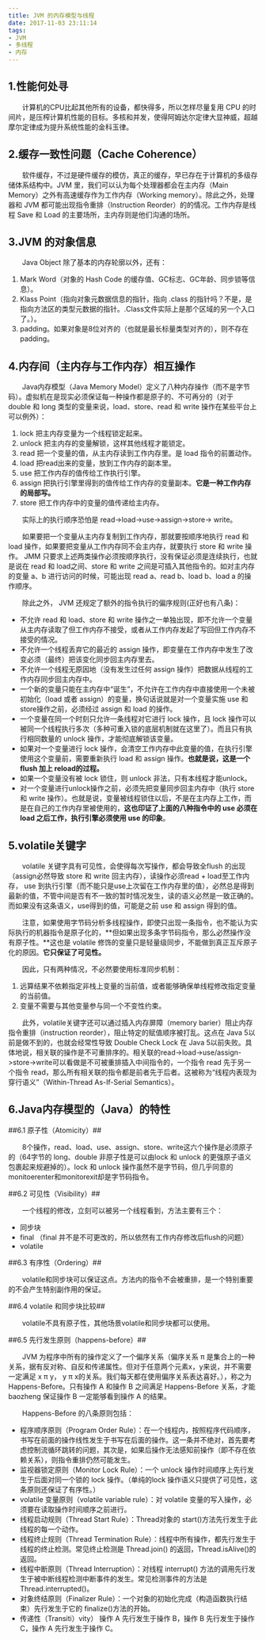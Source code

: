```yaml
---
title: JVM 的内存模型与线程
date: 2017-11-03 23:11:14
tags:
- JVM
- 多线程
- 内存
---
```


1.性能何处寻
-----

&emsp;&emsp;计算机的CPU比起其他所有的设备，都快得多，所以怎样尽量复用 CPU 的时间片，是压榨计算机性能的目标。多核和并发，使得阿姆达尔定律大显神威，超越摩尔定律成为提升系统性能的金科玉律。

2.缓存一致性问题（Cache Coherence）
------------------------

&emsp;&emsp;软件缓存，不过是硬件缓存的模仿，真正的缓存，早已存在于计算机的多级存储体系结构中。JVM 里，我们可以认为每个处理器都会在主内存（Main Memory）之外有高速缓存作为工作内存（Working memory）。除此之外，处理器和 JVM 都可能出现指令重排（Instruction Reorder）的的情况。工作内存是线程 Save 和 Load 的主要场所，主内存则是他们沟通的场所。

3.JVM 的对象信息
----------

&emsp;&emsp;Java Object 除了基本的内存轮廓以外，还有：

 1. Mark Word（对象的 Hash Code 的缓存值、GC标志、GC年龄、同步锁等信息）。
 2. Klass Point（指向对象元数据信息的指针，指向 .class  的指针吗？不是，是指向方法区的类型元数据的指针。.Class文件实际上是那个区域的另一个入口了。）。
 3. padding。如果对象是8位对齐的（也就是最长标量类型对齐的），则不存在padding。

4.内存间（主内存与工作内存）相互操作
----------

&emsp;&emsp;Java内存模型（Java Memory Model）定义了八种内存操作（而不是字节码）。虚拟机在是现实必须保证每一种操作都是原子的、不可再分的（对于 double 和 long 类型的变量来说，load、store、read 和 write 操作在某些平台上可以例外）：

 1. lock 把主内存变量为一个线程锁定起来。
 2. unlock 把主内存的变量解锁，这样其他线程才能锁定。
 3. read 把一个变量的值，从主内存读到工作内存里。是 load 指令的前置动作。
 4. load 把read出来的变量，放到工作内存的副本里。
 5. use 把工作内存的值传给工作执行引擎。
 6. assign 把执行引擎里得到的值传给工作内存的变量副本。**它是一种工作内存的局部写。**
 7. store 把工作内存中的变量的值传递给主内存。

&emsp;&emsp;实际上的执行顺序恐怕是 read->load->use->assign->store-> write。
 
&emsp;&emsp;如果要把一个变量从主内存复制到工作内存，那就要按顺序地执行 read 和load 操作，如果要把变量从工作内存同不会主内存，就要执行 store 和 write 操作。 JMM 只要求上述两类操作必须按顺序执行，没有保证必须是连续执行，也就是说在 read 和 load之间、store 和 write 之间是可插入其他指令的。如对主内存的变量 a、b 进行访问的时候，可能出现 read a、read b、load b、load a 的操作顺序。

&emsp;&emsp;除此之外， JVM 还规定了额外的指令执行的偏序规则(正好也有八条)：

 - 不允许 read 和 load、store 和 write 操作之一单独出现，即不允许一个变量从主内存读取了但工作内存不接受，或者从工作内存发起了写回但工作内存不接受的情况。
 - 不允许一个线程丢弃它的最近的 assign 操作，即变量在工作内存中发生了改变必须（最终）把该变化同步回主内存里去。
 - 不允许一个线程无原因地（没有发生过任何 assign 操作）把数据从线程的工作内存同步回主内存中。
 - 一个新的变量只能在主内存中“诞生”，不允许在工作内存中直接使用一个未被初始化（load 或者 assign）的变量，换句话说就是对一个变量实施 use 和 store操作之前，必须经过 assign 和 load 的操作。
 - 一个变量在同一个时刻只允许一条线程对它进行 lock 操作，且 lock 操作可以被同一个线程执行多次（多种可重入锁的底层机制就在这里了）。而且只有执行相同数量的 unlock 操作，才能彻底解锁该变量。
 - 如果对一个变量进行 lock 操作，会清空工作内存中此变量的值，在执行引擎使用这个变量前，需要重新执行 load 和 assign 操作。**也就是说，这是一个 flush 加上 reload的过程。**
 - 如果一个变量没有被 lock 锁住，则 unlock 非法，只有本线程才能unlock。
 - 对一个变量进行unlock操作之前，必须先把变量同步回主内存中（执行 store 和 write 操作）。也就是说，变量被线程锁住以后，不是在主内存上工作，而是在自己的工作内存里被使用的，**这也印证了上面的八种指令中的 use 必须在 load 之后工作，执行引擎必须使用 use 的印象**。

5.volatile关键字
-------------

&emsp;&emsp;volatile 关键字具有可见性，会使得每次写操作，都会导致全flush 的出现（assign必然导致 store 和 write 回主内存），读操作必须read + load至工作内存， use 到执行引擎（而不能只是use上次留在工作内存里的值），必然总是得到最新的值，不管中间是否有不一致的暂时情况发生，读的语义必然是一致正确的。而如果没有这条语义，use得到的值，可能是之前 use 和 assign 得到的值。

&emsp;&emsp;注意，如果使用字节码分析多线程操作，即使只出现一条指令，也不能认为实际执行的机器指令是原子化的，**但如果出现多条字节码指令，那么必然操作没有原子性。**这也是 volatile 修饰的变量只是轻量级同步，不能做到真正互斥原子化的原因。**它只保证了可见性。**

&emsp;&emsp;因此，只有两种情况，不必然要使用标准同步机制：

 1. 远算结果不依赖指定非栈上变量的当前值，或者能够确保单线程修改指定变量的当前值。
 2. 变量不需要与其他变量参与同一个不变性约束。

&emsp;&emsp;此外，volatile关键字还可以通过插入内存屏障（memory barier）阻止内存指令重排（instruction reorder），阻止特定的赋值顺序被打乱。这点在 Java 5以前是做不到的，也就会经常性导致 Double Check Lock 在 Java 5以前失败。具体地说，相关联的操作是不可重排序的。相关联的read->load->use/assign->store->write可以看做是不可被重排插入中间指令的，一个指令 read 先于另一个指令 read，那么所有相关联的指令都是前者先于后者。这被称为“线程内表现为穿行语义”（Within-Thread As-If-Serial Semantics）。

6.Java内存模型的（Java）的特性
-------------

##6.1 原子性（Atomicity）##

&emsp;&emsp;8个操作，read、load、use、assign、store、write这六个操作是必须原子的（64字节的 long、double 非原子性是可以由lock 和 unlock 的更强原子语义包裹起来规避掉的）。lock 和 unlock 操作虽然不是字节码，但几乎同意的 monitoerenter和monitorexit却是字节码指令。

##6.2 可见性（Visibility）##

&emsp;&emsp;一个线程的修改，立刻可以被另一个线程看到，方法主要有三个：
    
 - 同步块
 - final （final 并不是不可更改的，所以依然有工作内存修改后flush的问题）
 - volatile

##6.3 有序性（Ordering）##

&emsp;&emsp;volatile和同步块可以保证这点。方法内的指令不会被重排，是一个特别重要的不会产生特别副作用的保证。

##6.4 volatile 和同步块比较##

&emsp;&emsp;volatile不具有原子性，其他场景volatile和同步块都可以使用。

##6.5 先行发生原则（happens-before）##
    
&emsp;&emsp;JVM 为程序中所有的操作定义了一个偏序关系（偏序关系 π 是集合上的一种关系，据有反对称、自反和传递属性。但对于任意两个元素x，y来说，并不需要一定满足 x π y， y π x的关系。我们每天都在使用偏序关系表达喜好。），称之为 Happens-Before。只有操作 A 和操作 B 之间满足 Happens-Before 关系，才能baozheng
保证操作 B 一定能够看到操作 A 的结果。

&emsp;&emsp;Happens-Before 的八条原则包括：

 - 程序顺序原则（Program Order Rule）：在一个线程内，按照程序代码顺序，书写在前面的操作线性发生于书写在后面的操作。这一条并不绝对，首先要考虑控制流循环跳转的问题，其次是，如果后操作无法感知前操作（即不存在依赖关系），则指令重排仍然可能发生。
 - 监视器锁定原则（Monitor Lock Rule）：一个 unlock 操作时间顺序上先行发生于后面对同一个锁的 lock 操作。（单纯的lock 操作语义只提供了可见性，这条原则还保证了有序性。）
 - volatile 变量原则（volatile variable rule）：对 volatile 变量的写入操作，必须要在读取操作时间顺序之前进行。
 - 线程启动规则（Thread Start Rule）：Thread对象的 start()方法先行发生于此线程的每一个动作。
 - 线程终止规则（Thread Termination Rule）：线程中所有操作，都先行发生于线程的终止检测。常见终止检测是 Thread.join() 的返回，Thread.isAlive()的返回。
 - 线程中断原则（Thread Interruption）：对线程 interrupt() 方法的调用先行发生于被中断线程检测中断事件的发生。常见检测事件的方法是 Thread.interrupted()。
 - 对象终结原则（Finalizer Rule）：一个对象的初始化完成（构造函数执行结束）先行发生于它的 finalize()方法的开始。
 - 传递性（Transiti）vity） 操作 A 先行发生于操作 B，操作 B 先行发生于操作 C，操作 A 先行发生于操作 C。
